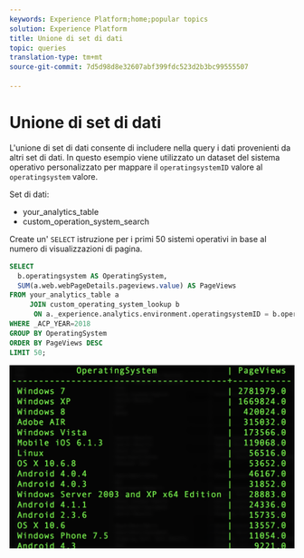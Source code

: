 ```yaml
---
keywords: Experience Platform;home;popular topics
solution: Experience Platform
title: Unione di set di dati
topic: queries
translation-type: tm+mt
source-git-commit: 7d5d98d8e32607abf399fdc523d2b3bc99555507

---
```



# Unione di set di dati

L&#39;unione di set di dati consente di includere nella query i dati provenienti da altri set di dati. In questo esempio viene utilizzato un dataset del sistema operativo personalizzato per mappare il `operatingsystemID` valore al `operatingsystem` valore.

Set di dati:
- your_analytics_table
- custom_operation_system_search

Create un&#39; `SELECT` istruzione per i primi 50 sistemi operativi in base al numero di visualizzazioni di pagina.

```sql
SELECT 
  b.operatingsystem AS OperatingSystem,
  SUM(a.web.webPageDetails.pageviews.value) AS PageViews
FROM your_analytics_table a 
     JOIN custom_operating_system_lookup b 
      ON a._experience.analytics.environment.operatingsystemID = b.operatingsystemid 
WHERE _ACP_YEAR=2018 
GROUP BY OperatingSystem 
ORDER BY PageViews DESC
LIMIT 50;
```

![Immagine](../images/queries/joining-datasets/select-operating-systems.png)